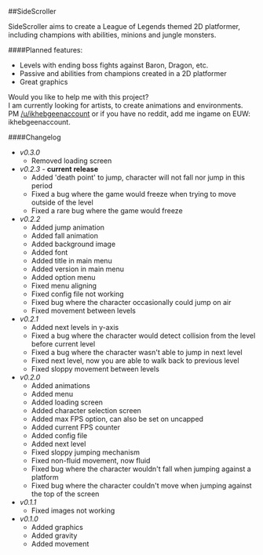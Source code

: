 ##SideScroller

SideScroller aims to create a League of Legends themed 2D platformer, including champions with abilities, minions and jungle monsters. 

####Planned features:
  - Levels with ending boss fights against Baron, Dragon, etc.
  - Passive and abilities from champions created in a 2D platformer
  - Great graphics
  
Would you like to help me with this project?  
I am currently looking for artists, to create animations and environments.  
PM [/u/ikhebgeenaccount](http://www.reddit.com/u/ikhebgeenaccount) or if you have no reddit, add me ingame on EUW: ikhebgeenaccount.  

####Changelog
  - *v0.3.0*
    - Removed loading screen
  - *v0.2.3* - **current release**
    - Added 'death point' to jump, character will not fall nor jump in this period
    - Fixed a bug where the game would freeze when trying to move outside of the level
    - Fixed a rare bug where the game would freeze
  - *v0.2.2*
    - Added jump animation
    - Added fall animation
    - Added background image
    - Added font
    - Added title in main menu
    - Added version in main menu
    - Added option menu
    - Fixed menu aligning
    - Fixed config file not working
    - Fixed bug where the character occasionally could jump on air
    - Fixed movement between levels
  - *v0.2.1*
    - Added next levels in y-axis
    - Fixed a bug where the character would detect collision from the level before current level
    - Fixed a bug where the character wasn't able to jump in next level
    - Fixed next level, now you are able to walk back to previous level
    - Fixed sloppy movement between levels
  - *v0.2.0*
    - Added animations
    - Added menu
    - Added loading screen
    - Added character selection screen
    - Added max FPS option, can also be set on uncapped
    - Added current FPS counter
    - Added config file
    - Added next level
    - Fixed sloppy jumping mechanism
    - Fixed non-fluid movement, now fluid
    - Fixed bug where the character wouldn't fall when jumping against a platform
    - Fixed bug where the character couldn't move when jumping against the top of the screen
  - *v0.1.1*
    - Fixed images not working
  - *v0.1.0*
    - Added graphics
    - Added gravity
    - Added movement

